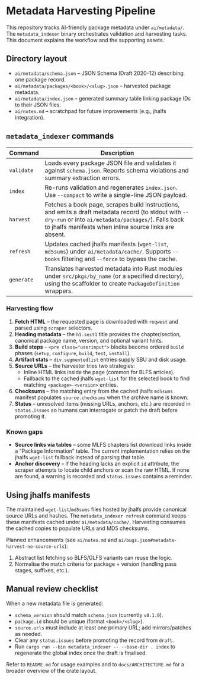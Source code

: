 # Metadata Harvesting Pipeline

This repository tracks AI-friendly package metadata under `ai/metadata/`.
The `metadata_indexer` binary orchestrates validation and harvesting tasks.
This document explains the workflow and the supporting assets.

## Directory layout

- `ai/metadata/schema.json` – JSON Schema (Draft 2020-12) describing one
  package record.
- `ai/metadata/packages/<book>/<slug>.json` – harvested package metadata.
- `ai/metadata/index.json` – generated summary table linking package IDs to
  their JSON files.
- `ai/notes.md` – scratchpad for future improvements (e.g., jhalfs integration).

## `metadata_indexer` commands

| Command | Description |
| ------- | ----------- |
| `validate` | Loads every package JSON file and validates it against `schema.json`. Reports schema violations and summary extraction errors. |
| `index` | Re-runs validation and regenerates `index.json`. Use `--compact` to write a single-line JSON payload. |
| `harvest` | Fetches a book page, scrapes build instructions, and emits a draft metadata record (to stdout with `--dry-run` or into `ai/metadata/packages/`). Falls back to jhalfs manifests when inline source links are absent. |
| `refresh` | Updates cached jhalfs manifests (`wget-list`, `md5sums`) under `ai/metadata/cache/`. Supports `--books` filtering and `--force` to bypass the cache. |
| `generate` | Translates harvested metadata into Rust modules under `src/pkgs/by_name` (or a specified directory), using the scaffolder to create `PackageDefinition` wrappers. |

### Harvesting flow

1. **Fetch HTML** – the requested page is downloaded with `reqwest` and parsed
   using `scraper` selectors.
2. **Heading metadata** – the `h1.sect1` title provides the chapter/section,
   canonical package name, version, and optional variant hints.
3. **Build steps** – `<pre class="userinput">` blocks become ordered `build`
   phases (`setup`, `configure`, `build`, `test`, `install`).
4. **Artifact stats** – `div.segmentedlist` entries supply SBU and disk usage.
5. **Source URLs** – the harvester tries two strategies:
   - Inline HTML links inside the page (common for BLFS articles).
   - Fallback to the cached jhalfs `wget-list` for the selected book to find
     matching `<package>-<version>` entries.
6. **Checksums** – the matching entry from the cached jhalfs `md5sums`
   manifest populates `source.checksums` when the archive name is known.
7. **Status** – unresolved items (missing URLs, anchors, etc.) are recorded in
   `status.issues` so humans can interrogate or patch the draft before
   promoting it.

### Known gaps

- **Source links via tables** – some MLFS chapters list download links inside a
  “Package Information” table. The current implementation relies on the
  jhalfs `wget-list` fallback instead of parsing that table.
- **Anchor discovery** – if the heading lacks an explicit `id` attribute, the
  scraper attempts to locate child anchors or scan the raw HTML. If none are
  found, a warning is recorded and `status.issues` contains a reminder.

## Using jhalfs manifests

The maintained `wget-list`/`md5sums` files hosted by jhalfs provide canonical
source URLs and hashes. The `metadata_indexer refresh` command keeps these
manifests cached under `ai/metadata/cache/`. Harvesting consumes the cached
copies to populate URLs and MD5 checksums.

Planned enhancements (see `ai/notes.md` and `ai/bugs.json#metadata-harvest-no-source-urls`):

1. Abstract list fetching so BLFS/GLFS variants can reuse the logic.
2. Normalise the match criteria for package + version (handling pass stages,
   suffixes, etc.).

## Manual review checklist

When a new metadata file is generated:

- `schema_version` should match `schema.json` (currently `v0.1.0`).
- `package.id` should be unique (format `<book>/<slug>`).
- `source.urls` must include at least one primary URL; add mirrors/patches as
  needed.
- Clear any `status.issues` before promoting the record from `draft`.
- Run `cargo run --bin metadata_indexer -- --base-dir . index` to regenerate
  the global index once the draft is finalised.

Refer to `README.md` for usage examples and to `docs/ARCHITECTURE.md` for a
broader overview of the crate layout.
